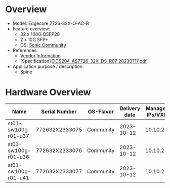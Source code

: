 
# Overview

* Model: Edgecore 7726-32X-O-AC-B
* Feature overview:
  * 32 x 100G QSFP28
  * 2 x 10G SFP+
  * OS: [Sonic Community](https://sonicfoundation.dev/)
* References
  * [Vendor Information](https://www.edge-core.com/productsInfo.php?cls=&cls2=&cls3=15&id=545)
  * [Specification] [DCS204_AS7726-32X_DS_R07_20230717.pdf](https://github.com/SCS-Private/orga-infra/blob/main/scs-system-landscape/spec_sheets/network//DCS204_AS7726-32X_DS_R07_20230717.pdf)
* Application purpose / description:
  * Spine

# Hardware Overview

| Name                 | Serial Number   | OS-Flavor  | Delivery date | Management IPs/VXLANs | MGMT MAC          | ASN   | Serial      | Comments                       |
|----------------------|-----------------|------------|---------------|-----------------------|-------------------|-------|-------------|--------------------------------|
| st01-sw100g-r01-u37  | 772632X2333075  | Community  | 2023-10-12    | 10.10.23.109          | 90:2d:77:58:26:50 | 65501 | DEABb113318 | sw09, production, spine        |
| st01-sw100g-r01-u36  | 772632X2333076  | Community  | 2023-10-12    | 10.10.23.110          | 90:2d:77:58:27:50 | 65501 | BCBRb113318 | sw10, production, spine        |
| st01-sw100g-r01-u41  | 772632X2333077  | Community  | 2023-10-12    | 10.10.23.111          | 90:2d:77:58:28:50 | NONE  | EHCLb113318 | sw11, lab spine                |
